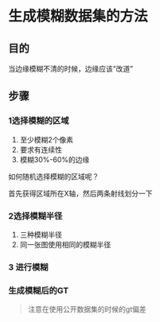 # 生成模糊数据集的方法

## 目的
当边缘模糊不清的时候，边缘应该“改道”

## 步骤

### 1选择模糊的区域

1. 至少模糊2个像素
2. 要求有连续性
3. 模糊30%-60%的边缘

如何随机选择模糊的区域呢？


首先获得区域所在X轴，然后两条射线划分一下


### 2选择模糊半径

1. 三种模糊半径
2. 同一张图使用相同的模糊半径    

### 3 进行模糊

### 生成模糊后的GT

> 注意在使用公开数据集的时候的gt偏差

